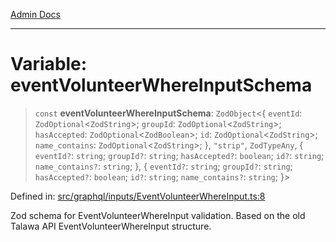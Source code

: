 [Admin Docs](/)

***

# Variable: eventVolunteerWhereInputSchema

> `const` **eventVolunteerWhereInputSchema**: `ZodObject`\<\{ `eventId`: `ZodOptional`\<`ZodString`\>; `groupId`: `ZodOptional`\<`ZodString`\>; `hasAccepted`: `ZodOptional`\<`ZodBoolean`\>; `id`: `ZodOptional`\<`ZodString`\>; `name_contains`: `ZodOptional`\<`ZodString`\>; \}, `"strip"`, `ZodTypeAny`, \{ `eventId?`: `string`; `groupId?`: `string`; `hasAccepted?`: `boolean`; `id?`: `string`; `name_contains?`: `string`; \}, \{ `eventId?`: `string`; `groupId?`: `string`; `hasAccepted?`: `boolean`; `id?`: `string`; `name_contains?`: `string`; \}\>

Defined in: [src/graphql/inputs/EventVolunteerWhereInput.ts:8](https://github.com/Sourya07/talawa-api/blob/2dc82649c98e5346c00cdf926fe1d0bc13ec1544/src/graphql/inputs/EventVolunteerWhereInput.ts#L8)

Zod schema for EventVolunteerWhereInput validation.
Based on the old Talawa API EventVolunteerWhereInput structure.
